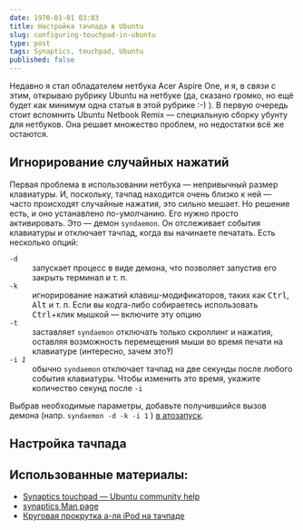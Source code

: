 ```yaml
---
date: 1970-01-01 03:03
title: Настройка тачпада в Ubuntu
slug: configuring-touchpad-in-ubuntu
type: post
tags: Synaptics, touchpad, Ubuntu
published: false
---
```


Недавно я стал обладателем нетбука Acer Aspire One, и я, в связи с этим, открываю рубрику Ubuntu на нетбуке (да, сказано громко, но ещё будет как минимум одна статья в этой рубрике :-) ). В первую очередь стоит вспомнить Ubuntu Netbook Remix — специальную сборку убунту для нетбуков. Она решает множество проблем, но недостатки всё же остаются.
<h2>Игнорирование случайных нажатий</h2>
Первая проблема в использовании нетбука — непривычный размер клавиатуры. И, поскольку, тачпад находится очень близко к ней — часто происходят случайные нажатия, это сильно мешает. Но решение есть, и оно устанавлено по-умолчанию. Его нужно просто активировать. Это — демон <code>syndaemon</code>. Он отслеживает события клавиатуры и отключает тачпад, когда вы начинаете печатать. Есть несколько опций:

<div class="container">
<dl class="b-options-list">
  <dt><code>-d</code></dt>
  <dd>запускает процесс в виде демона, что позволяет запустив его закрыть терминал и т. п.</dd>
  <dt><code>-k</code></dt>
  <dd>игнорирование нажатий клавиш-модификаторов, таких как <kbd>Ctrl</kbd>, <kbd>Alt</kbd> и т. п. Если вы кодга-либо собираетесь использовать <kbd>Ctrl</kbd>+клик мышкой — включите эту опцию</dd>
  <dt><code>-t</code></dt>
  <dd>заставляет <code>syndaemon</code> отключать только скроллинг и нажатия, оставляя возможность перемещения мыши во время печати на клавиатуре (интересно, зачем это‽)</dd>
  <dt><code>-i <em>1</em></code></dt>
  <dd>обычно <code>syndaemon</code> отключает тачпад на две секунды после любого события клавиатуры. Чтобы изменить это время, укажите количество секунд после <code>-i</code></dd>
</dl>
</div>

Выбрав необходимые параметры, добавьте получившийся вызов демона (напр. <code>syndaemon -d -k -i 1</code> ) <a href="https://help.ubuntu.com/community/AddingProgramToSessionStartup">в атозапуск</a>.

<h2>Настройка тачпада</h2>
<h2>Использованные материалы:</h2>
<ul>
	<li><a href="https://help.ubuntu.com/community/SynapticsTouchpad">Synaptics touchpad — </a><a href="https://help.ubuntu.com/community/SynapticsTouchpad">Ubuntu community help</a></li>
	<li><a href="http://linux.die.net/man/5/synaptics">synaptics Man page</a></li>
	<li><a href="http://habrahabr.ru/blogs/linux/53863/">Круговая прокрутка а-ля iPod на тачпаде</a></li>
</ul>

